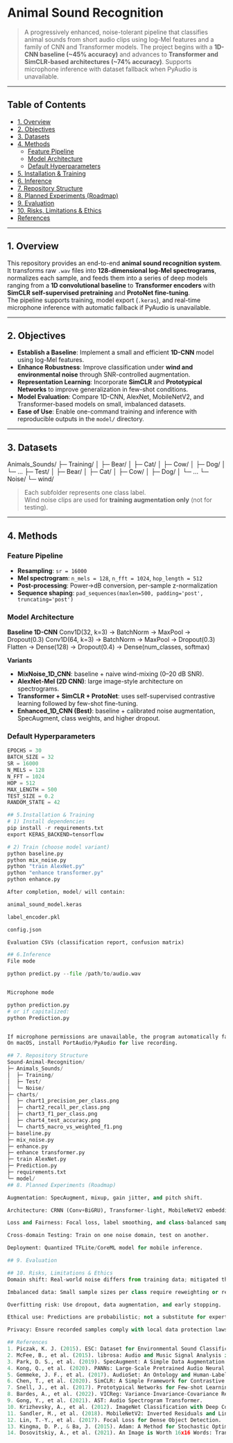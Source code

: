# Animal Sound Recognition

> A progressively enhanced, noise-tolerant pipeline that classifies animal sounds from short audio clips using log-Mel features and a family of CNN and Transformer models. The project begins with a **1D-CNN baseline (~45% accuracy)** and advances to **Transformer and SimCLR-based architectures (~74% accuracy)**. Supports microphone inference with dataset fallback when PyAudio is unavailable.

---

## Table of Contents
- [1. Overview](#1-overview)
- [2. Objectives](#2-objectives)
- [3. Datasets](#3-datasets)
- [4. Methods](#4-methods)
  - [Feature Pipeline](#feature-pipeline)
  - [Model Architecture](#model-architecture)
  - [Default Hyperparameters](#default-hyperparameters)
- [5. Installation & Training](#5-installation--training)
- [6. Inference](#6-inference)
- [7. Repository Structure](#7-repository-structure)
- [8. Planned Experiments (Roadmap)](#8-planned-experiments-roadmap)
- [9. Evaluation](#9-evaluation)
- [10. Risks, Limitations & Ethics](#10-risks-limitations--ethics)
- [References](#references)

---

## 1. Overview
This repository provides an end-to-end **animal sound recognition system**.  
It transforms raw `.wav` files into **128-dimensional log-Mel spectrograms**, normalizes each sample, and feeds them into a series of deep models ranging from a **1D convolutional baseline** to **Transformer encoders** with **SimCLR self-supervised pretraining** and **ProtoNet fine-tuning**.  
The pipeline supports training, model export (`.keras`), and real-time microphone inference with automatic fallback if PyAudio is unavailable.

---

## 2. Objectives
- **Establish a Baseline**: Implement a small and efficient **1D-CNN** model using log-Mel features.  
- **Enhance Robustness**: Improve classification under **wind and environmental noise** through SNR-controlled augmentation.  
- **Representation Learning**: Incorporate **SimCLR** and **Prototypical Networks** to improve generalization in few-shot conditions.  
- **Model Evaluation**: Compare 1D-CNN, AlexNet, MobileNetV2, and Transformer-based models on small, imbalanced datasets.  
- **Ease of Use**: Enable one-command training and inference with reproducible outputs in the `model/` directory.  

---

## 3. Datasets

Animals_Sounds/
├─ Training/
│ ├─ Bear/
│ ├─ Cat/
│ ├─ Cow/
│ ├─ Dog/
│ └─ ...
├─ Test/
│ ├─ Bear/
│ ├─ Cat/
│ ├─ Cow/
│ ├─ Dog/
│ └─ ...
└─ Noise/
└─ wind/

> Each subfolder represents one class label.  
> Wind noise clips are used for **training augmentation only** (not for testing).

---

## 4. Methods

### Feature Pipeline
- **Resampling**: `sr = 16000`  
- **Mel spectrogram**: `n_mels = 128`, `n_fft = 1024`, `hop_length = 512`  
- **Post-processing**: Power→dB conversion, per-sample z-normalization  
- **Sequence shaping**: `pad_sequences(maxlen=500, padding='post', truncating='post')`  

### Model Architecture
**Baseline 1D-CNN**
Conv1D(32, k=3) → BatchNorm → MaxPool → Dropout(0.3)
Conv1D(64, k=3) → BatchNorm → MaxPool → Dropout(0.3)
Flatten → Dense(128) → Dropout(0.4) → Dense(num_classes, softmax)

**Variants**
- **MixNoise_1D_CNN**: baseline + naive wind-mixing (0–20 dB SNR).  
- **AlexNet-Mel (2D CNN)**: large image-style architecture on spectrograms.  
- **Transformer + SimCLR + ProtoNet**: uses self-supervised contrastive learning followed by few-shot fine-tuning.  
- **Enhanced_1D_CNN (Best)**: baseline + calibrated noise augmentation, SpecAugment, class weights, and higher dropout.

### Default Hyperparameters
```python
EPOCHS = 30
BATCH_SIZE = 32
SR = 16000
N_MELS = 128
N_FFT = 1024
HOP = 512
MAX_LENGTH = 500
TEST_SIZE = 0.2
RANDOM_STATE = 42

## 5.Installation & Training
# 1) Install dependencies
pip install -r requirements.txt
export KERAS_BACKEND=tensorflow

# 2) Train (choose model variant)
python baseline.py
python mix_noise.py
python "train AlexNet.py"
python "enhance transformer.py"
python enhance.py

After completion, model/ will contain:

animal_sound_model.keras

label_encoder.pkl

config.json

Evaluation CSVs (classification report, confusion matrix)

## 6.Inference
File mode

python predict.py --file /path/to/audio.wav


Microphone mode

python prediction.py
# or if capitalized:
python Prediction.py


If microphone permissions are unavailable, the program automatically falls back to a dataset audio sample.
On macOS, install PortAudio/PyAudio for live recording.

## 7. Repository Structure
Sound-Animal-Recognition/
├─ Animals_Sounds/
│  ├─ Training/
│  ├─ Test/
│  └─ Noise/
├─ charts/
│  ├─ chart1_precision_per_class.png
│  ├─ chart2_recall_per_class.png
│  ├─ chart3_f1_per_class.png
│  ├─ chart4_test_accuracy.png
│  └─ chart5_macro_vs_weighted_f1.png
├─ baseline.py
├─ mix_noise.py
├─ enhance.py
├─ enhance transformer.py
├─ train AlexNet.py
├─ Prediction.py
├─ requirements.txt
└─ model/
## 8. Planned Experiments (Roadmap)

Augmentation: SpecAugment, mixup, gain jitter, and pitch shift.

Architecture: CRNN (Conv+BiGRU), Transformer-light, MobileNetV2 embedding head.

Loss and Fairness: Focal loss, label smoothing, and class-balanced sampling.

Cross-domain Testing: Train on one noise domain, test on another.

Deployment: Quantized TFLite/CoreML model for mobile inference.

## 9. Evaluation

## 10. Risks, Limitations & Ethics
Domain shift: Real-world noise differs from training data; mitigated through cross-domain evaluation.

Imbalanced data: Small sample sizes per class require reweighting or resampling.

Overfitting risk: Use dropout, data augmentation, and early stopping.

Ethical use: Predictions are probabilistic; not a substitute for expert bioacoustic analysis.

Privacy: Ensure recorded samples comply with local data protection laws.

## References
1. Piczak, K. J. (2015). ESC: Dataset for Environmental Sound Classification.
2. McFee, B., et al. (2015). librosa: Audio and Music Signal Analysis in Python.
3. Park, D. S., et al. (2019). SpecAugment: A Simple Data Augmentation Method for ASR.
4. Kong, Q., et al. (2020). PANNs: Large-Scale Pretrained Audio Neural Networks for Audio Pattern Recognition.
5. Gemmeke, J. F., et al. (2017). AudioSet: An Ontology and Human-Labeled Dataset for Audio Events.
6. Chen, T., et al. (2020). SimCLR: A Simple Framework for Contrastive Learning of Visual Representations.
7. Snell, J., et al. (2017). Prototypical Networks for Few-shot Learning.
8. Bardes, A., et al. (2022). VICReg: Variance-Invariance-Covariance Regularization for SSL.
9. Gong, Y., et al. (2021). AST: Audio Spectrogram Transformer.
10. Krizhevsky, A., et al. (2012). ImageNet Classification with Deep Convolutional Neural Networks (AlexNet).
11. Sandler, M., et al. (2018). MobileNetV2: Inverted Residuals and Linear Bottlenecks.
12. Lin, T.-Y., et al. (2017). Focal Loss for Dense Object Detection.
13. Kingma, D. P., & Ba, J. (2015). Adam: A Method for Stochastic Optimization.
14. Dosovitskiy, A., et al. (2021). An Image is Worth 16x16 Words: Transformers for Image Recognition at Scale (ViT).
